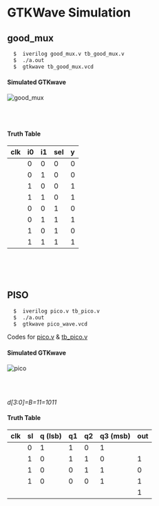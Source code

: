 # GTKWave Simulation

## good_mux

```bash
  $  iverilog good_mux.v tb_good_mux.v 
  $  ./a.out
  $  gtkwave tb_good_mux.vcd
```



####  Simulated GTKwave

![good_mux](https://github.com/PavanCGowda/vsd_workshop/assets/101002213/97235063-e026-49f6-979b-2c98c415b298)

<br />

<br />



####  Truth Table

|  clk   | i0 | i1   | sel               |  y  |
  |  :-------- | :-------- | :------- | :------------------------- | :-------|
  |  | 0 | 0   |        0       |  0   |
|   | 0| 1    |      0          |  0    |
|   | 1| 0   |         0       |  1   |
  | | 1| 1    |        0     |  1   |
 |  | 0 | 0   |        1      |  0   |
|   | 0| 1    |      1         |  1   |
|   | 1| 0   |         1      |  0   |
  | | 1| 1    |        1     |  1   |

<br />
<br />
<br />

## PISO

```bash
  $  iverilog pico.v tb_pico.v     
  $  ./a.out
  $  gtkwave pico_wave.vcd
```
Codes for [pico.v](https://github.com/PavanCGowda/vsd_workshop/blob/main/PISO_code/piso.v) & [tb_pico.v](https://github.com/PavanCGowda/vsd_workshop/blob/main/PISO_code/tb_piso.v)

####  Simulated GTKwave

![pico](https://github.com/PavanCGowda/vsd_workshop/assets/101002213/dbe3482a-888e-4ac6-b9f5-7c1dda85b548)

<br />
<br />


_d[3:0]=B=11=1011_


####  Truth Table

|  clk            |     sl     | q  (lsb)     | q1          |  q2       |  q3 (msb)  |   out  |
  |  :-------- | :--------   | :-------         | :------- | :-------|  :-------    |:------- |
  |            |      0        |       1    |    1       |     0     |        1     |        |
|              |      1        |       0    |      1     |     1     |      0       |    1   |
|              |      1        |       0    |    0       |     1     |        1     |    0  |
|              |      1        |       0    |    0       |     0    |       1      |    1   |
|              |              |             |            |           |              |    1   |

